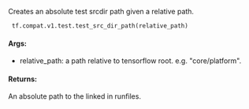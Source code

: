 Creates an absolute test srcdir path given a relative path.

```
 tf.compat.v1.test.test_src_dir_path(relative_path)
```
#### Args:
- relative_path: a path relative to tensorflow root. e.g. "core/platform".
#### Returns:
An absolute path to the linked in runfiles.
